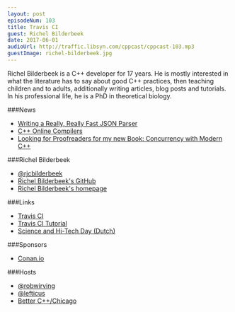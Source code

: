 ```yaml
---
layout: post
episodeNum: 103
title: Travis CI
guest: Richel Bilderbeek
date: 2017-06-01
audioUrl: http://traffic.libsyn.com/cppcast/cppcast-103.mp3
guestImage: richel-bilderbeek.jpg
---
```


Richel Bilderbeek is a C++ developer for 17 years. He is mostly interested in what the literature has to say about good C++ practices, then teaching children and to adults, additionally writing articles, blog posts and tutorials. In his professional life, he is a PhD in theoretical biology.

###News

 - [Writing a Really, Really Fast JSON Parser](https://chadaustin.me/2017/05/writing-a-really-really-fast-json-parser/)
 - [C++ Online Compilers](https://arne-mertz.de/2017/05/online-compilers/)
 - [Looking for Proofreaders for my new Book: Concurrency with Modern C++](http://www.modernescpp.com/index.php/looking-for-proofreaders-for-my-new-book-concurrency-with-modern-c)

###Richel Bilderbeek

 - [@rjcbilderbeek](https://twitter.com/rjcbilderbeek/)
 - [Richel Bilderbeek's GitHub](https://github.com/richelbilderbeek)
 - [Richel Bilderbeek's homepage](http://richelbilderbeek.nl/)

###Links

 - [Travis CI](https://travis-ci.org/)
 - [Travis CI Tutorial](https://github.com/richelbilderbeek/travis_cpp_tutorial)
 - [Science and Hi-Tech Day (Dutch)](http://www.djog.nl/djognieuws/11-juni-science-en-hi-techdag-djo/)

###Sponsors

- [Conan.io](http://conan.io/)

###Hosts

- [@robwirving](https://twitter.com/robwirving)
- [@lefticus](https://twitter.com/lefticus)
- [Better C++/Chicago](https://www.eventbrite.com/e/better-c-chicago-registration-34084060342)
